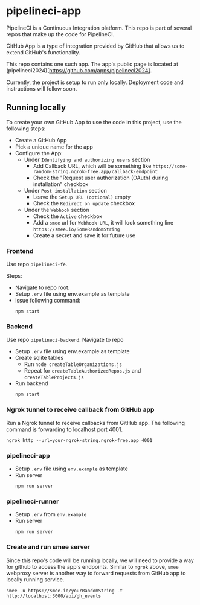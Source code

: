 # pipelineci-app

PipelineCI is a Continuous Integration platform. This repo is part of several repos that make up
the code for PipelineCI.

GitHub App is a type of integration provided by GitHub that allows us to extend
GitHub's functionality.

This repo contains one such app. The app's public page is located at (pipelineci2024)[https://github.com/apps/pipelineci2024].

Currently, the project is setup to run only locally. Deployment code and instructions will follow soon.


## Running locally

To create your own GitHub App to use the code in this project, use the following steps:
* Create a GitHub App
* Pick a unique name for the app
* Configure the App:
  * Under `Identifying and authorizing users` section
    * Add Callback URL, which will be something like `https://some-random-string.ngrok-free.app/callback-endpoint`
    * Check the "Request user authorization (OAuth) during installation" checkbox
  * Under `Post installation` section
    * Leave the `Setup URL (optional)` empty
    * Check the `Redirect on update` checkbox
  * Under the `Webhook` section
    * Check the `Active` checkbox
    * Add a `smee` url for `Webhook URL`, it will look something line `https://smee.io/SomeRandomString`
    * Create a secret and save it for future use



### Frontend

Use repo `pipelineci-fe`.

Steps:
* Navigate to repo root.
* Setup `.env` file using env.example as template
* issue following command:
  ```
  npm start
  ```


### Backend

Use repo `pipelineci-backend`. Navigate to repo 

* Setup `.env` file using env.example as template
* Create sqlite tables
  * Run `node createTableOrganizations.js`
  * Repeat for `createTableAuthorizedRepos.js` and `createTableProjects.js`
* Run backend
  ```
  npm start
  ```


### Ngrok tunnel to receive callback from GitHub app

Run a Ngrok tunnel to receive callbacks from GitHub app. The following command is forwarding to localhost port 4001.

```
ngrok http --url=your-ngrok-string.ngrok-free.app 4001
```


### pipelineci-app

* Setup `.env` file using `env.example` as template
* Run server
  ```
  npm run server
  ```


### pipelineci-runner

* Setup `.env` from `env.example`
* Run server
  ```
  npm run server
  ```

### Create and run smee server

Since this repo's code will be running locally, we will need to provide a way for github
to access the app's endpoints. Similar to `ngrok` above, `smee` webproxy server is another way to forward
requests from GitHub app to locally running service.

```
smee -u https://smee.io/yourRandomString -t http://localhost:3000/api/gh_events
```

